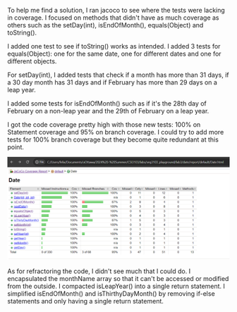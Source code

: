 To help me find a solution, I ran jacoco to see where the tests were lacking in coverage.
I focused on methods that didn't have as much coverage as others such as the setDay(int), isEndOfMonth(), equals(Object) and toString().

I added one test to see if toString() works as intended. I added 3 tests for equals(Object): one for the same date, one for different dates and one for different objects.

For setDay(int), I added tests that check if a month has more than 31 days, if a 30 day month has 31 days and if February has more than 29 days on a leap year.

I added some tests for isEndOfMonth() such as if it's the 28th day of February on a non-leap year and the 29th of February on a leap year.

I got the code coverage pretty high with those new tests: 100% on Statement coverage and 95% on branch coverage. I could try to add more tests for 100% branch coverage but they become quite redundant at this point. 

![Jacoco tests coverage](assets/JacocoTestCoverage.png)

As for refractoring the code, I didn't see much that I could do. I encapsulated the monthName array so that it can't be accessed or modified from the outside. I compacted isLeapYear() into a single return statement. I simplified isEndOfMonth() and isThirthyDayMonth() by removing if-else statements and only having a single return statement.